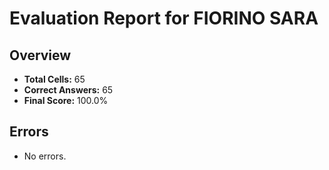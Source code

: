 # Evaluation Report for FIORINO SARA

## Overview

- **Total Cells:** 65
- **Correct Answers:** 65
- **Final Score:** 100.0%

## Errors

- No errors.